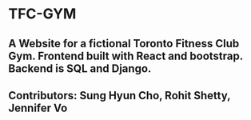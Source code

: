 # TFC-GYM

## A Website for a fictional Toronto Fitness Club Gym. Frontend built with React and bootstrap. Backend is SQL and Django. 

## Contributors: Sung Hyun Cho, Rohit Shetty, Jennifer Vo

